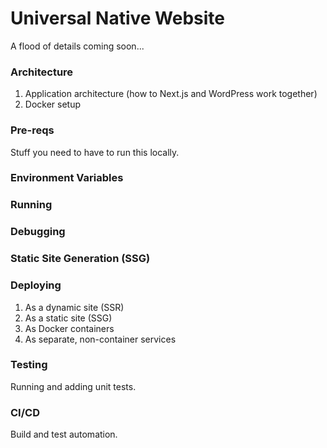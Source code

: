 # Universal Native Website

A flood of details coming soon...

### Architecture

1. Application architecture (how to Next.js and WordPress work together)
2. Docker setup

### Pre-reqs

Stuff you need to have to run this locally.

### Environment Variables

### Running

### Debugging

### Static Site Generation (SSG)

### Deploying

1. As a dynamic site (SSR)
2. As a static site (SSG)
3. As Docker containers
4. As separate, non-container services

### Testing

Running and adding unit tests.

### CI/CD

Build and test automation.
